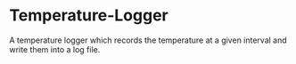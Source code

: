 # Temperature-Logger
A temperature logger which records the temperature at a given interval and write them into a log file.
